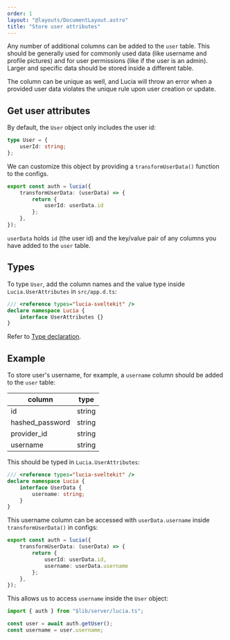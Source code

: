 ```yaml
---
order: 1
layout: "@layouts/DocumentLayout.astro"
title: "Store user attributes"
---
```


Any number of additional columns can be added to the `user` table. This should be generally used for commonly used data (like username and profile pictures) and for user permissions (like if the user is an admin). Larger and specific data should be stored inside a different table.

The column can be unique as well, and Lucia will throw an error when a provided user data violates the unique rule upon user creation or update.

## Get user attributes

By default, the `User` object only includes the user id:

```ts
type User = {
    userId: string;
};
```

We can customize this object by providing a `transformUserData()` function to the configs.

```ts
export const auth = lucia({
    transformUserData: (userData) => {
        return {
            userId: userData.id
        };
    },
});
```

`userData` holds `id` (the user id) and the key/value pair of any columns you have added to the `user` table.

## Types

To type `User`, add the column names and the value type inside `Lucia.UserAttributes` in `src/app.d.ts`:

```ts
/// <reference types="lucia-sveltekit" />
declare namespace Lucia {
    interface UserAttributes {}
}
```

Refer to [Type declaration](/reference/types/type-declaration).

## Example

To store user's username, for example, a `username` column should be added to the `user` table:

| column          | type   |
| --------------- | ------ |
| id              | string |
| hashed_password | string |
| provider_id     | string |
| username        | string |

This should be typed in `Lucia.UserAttributes`:

```ts
/// <reference types="lucia-sveltekit" />
declare namespace Lucia {
    interface UserData {
        username: string;
    }
}
```

This username column can be accessed with `userData.username` inside `transformUserData()` in configs:

```ts
export const auth = lucia({
    transformUserData: (userData) => {
        return {
            userId: userData.id,
            username: userData.username
        };
    },
});
```

This allows us to access `username` inside the `User` object:

```ts
import { auth } from "$lib/server/lucia.ts";

const user = await auth.getUser();
const username = user.username;
```
